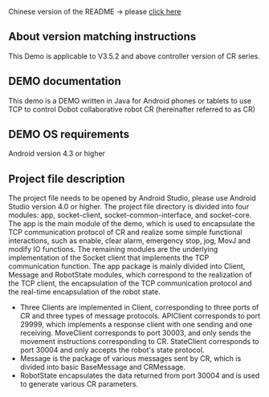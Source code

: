 Chinese version of the README -> please [click here](./README.md)

## About version matching instructions
This Demo is applicable to V3.5.2 and above controller version of CR series.

## DEMO documentation

This demo is a DEMO written in Java for Android phones or tablets to use TCP to control Dobot collaborative robot CR (hereinafter referred to as CR)

## DEMO OS requirements

Android version 4.3 or higher

## Project file description

The project file needs to be opened by Android Studio, please use Android Studio version 4.0 or higher.
The project file directory is divided into four modules: app, socket-client, socket-common-interface, and socket-core. The app is the main module of the demo, which is used to encapsulate the TCP communication protocol of CR and realize some simple functional interactions, such as enable, clear alarm, emergency stop, jog, MovJ and modify IO functions. The remaining modules are the underlying implementation of the Socket client that implements the TCP communication function.
The app package is mainly divided into Client, Message and RobotState modules, which correspond to the realization of the TCP client, the encapsulation of the TCP communication protocol and the real-time encapsulation of the robot state.
* Three Clients are implemented in Client, corresponding to three ports of CR and three types of message protocols. APIClient corresponds to port 29999, which implements a response client with one sending and one receiving. MoveClient corresponds to port 30003, and only sends the movement instructions corresponding to CR. StateClient corresponds to port 30004 and only accepts the robot's state protocol.
* Message is the package of various messages sent by CR, which is divided into basic BaseMessage and CRMessage.
* RobotState encapsulates the data returned from port 30004 and is used to generate various CR parameters.
